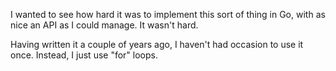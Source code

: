 I wanted to see how hard it was to implement this sort of thing in Go, with as nice an API as I could manage. It wasn't hard.

Having written it a couple of years ago, I haven't had occasion to use it once. Instead, I just use "for" loops.
